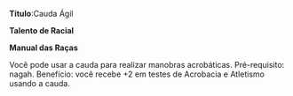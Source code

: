 **Titulo**:Cauda Ágil

**Talento de Racial**

**Manual das Raças**

 Você pode usar a cauda para realizar manobras acrobáticas. Pré-requisito: nagah. Benefício: você recebe +2 em testes de Acrobacia e Atletismo usando a cauda.